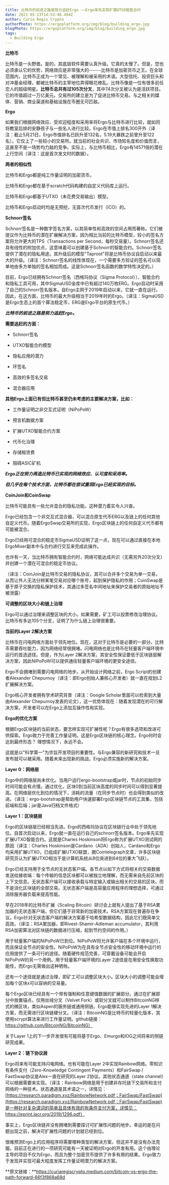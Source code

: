 ```yaml
---
title: 比特币的前进之路是努力追赶Ergo ——Ergo率先实现扩展UTXO智能合约
date: 2021-05-23T14:53:46.494Z
author: Curia Regis Crypto
authorPhoto: https://ergoplatform.org/img/blog/building_ergo.jpg
blogPhoto: https://ergoplatform.org/img/blog/building_ergo.jpg
tags:
  - Building Ergo
---
```

**比特币**

比特币是一头野兽。是的，其底层软件需要认真升级。它真的太慢了。但是，您也必须承认它的优势，网络效应是非常强大的------比特币是加密货币之王。在全球范围内，比特币正成为一个常见、被理解和被采用的术语。大型信托、投资巨头和对冲基金经理，都被比特币的主宰地位弄得眼花缭乱。比特币像是一位有很多前任恋人的超级明星。**比特币总共有过105次分叉**，其中74次分叉被认为是活跃项目。它的市值超过一万亿美元。交易所的建立是为了促进比特币交易。与之相关的媒体、营销、商业渠道和基础设施在币圈无可匹敌。

**Ergo**

如果我们根据网络效应、受欢迎程度和采用率将Ergo与比特币进行比较，就如同将教室后排的安静孩子与一些名人进行比较。Ergo在市值上排名300开外（译注：截止5月21日，Ergo市值排名已跃升至132名，5.19大暴跌之前曾升至122名）。它仅上了一些较小的交易所。就当前的社会共识、市场知名度和价值而言，这甚至不是一场势均力敌的竞争。实际上，与比特币相比，Ergo有14571倍的潜在上行空间（译注：这是首次发文时的数据）。

**两者的相似性**

比特币和Ergo都是纯工作量证明的加密货币。

比特币和Ergo都在基于scratch代码构建的自定义代码库上运行。

比特币和Ergo都基于UTXO（未花费交易输出）模型。

比特币和Ergo启动时均是无预挖，无首次代币发行（ICO）的。

**Schnorr签名**

Schnorr签名是一种数字签名方案，以其简单性和高效的空间占用而著称。它们被提议作为比特币的潜在扩展解决方案，因为相比当前的比特币模型，较小的签名方案将允许更大的TPS（Transactions
per
Second，每秒交易量）。Schnorr签名还具有线性的附加优点，这意味着可以创建基于Schnorr的智能合约。Schnorr签名提供了潜在的隐私用途。其升级后的模型"Taproot"将是比特币协议自启动以来最大的升级。（译注：Schnorr签名的线性体现在，一个需要多方验证的签名可以简单地由多方单独的签名相加而成。这是Schnorr签名函数的数学特性决定的。）

目前，Ergo已经拥有Schnorr签名（西格玛协议（Sigma
Protocol））、智能合约和隐私工具可用，其中SigmaUSD金库中已有超过140万枚ERG。Ergo启动时采用了自己的Schnorr签名版本。自Ergo主网于2019年启动以来，它就一直在运行。因此，在这方面，比特币的最大升级相当于2019年时的Ergo。（译注：SigmaUSD是Ergo生态上的首个算法稳定币，ERG是Ergo平台的原生代币。）

***比特币的前进之路是努力追赶Ergo。***

**需要追赶的方面：**

-   Schnorr签名

-   UTXO智能合约模型

-   隐私应用的潜力

-   环签名

-   高效的多签名交易

-   混合器应用

**其他Ergo上面已有但比特币甚至仍未考虑的主要解决方案，比如：**

-   工作量证明之非交互式证明（NiPoPoW）

-   预言机数据方案

-   扩展UTXO智能合约方案

-   代币化治理

-   存储租赁费

-   阻碍ASIC矿机

***Ergo正在努力再造比特币已实现的网络效应、认可度和采用率。***

***但几乎在每个技术方面，比特币都在尝试重现Ergo已经实现的目标。***

**CoinJoin和CoinSwap**

比特币可能具有一些允许混合的隐私功能。这种潜力着实令人兴奋。

Ergo已经包含一个非交互式混合器，可以混合原生代币ERG以及链上的任何其他自定义代币。随着ErgoSwap交易所的实现，Ergo区块链上的任何自定义代币都有可能被混合。

Ergo已经用可混合的稳定币SigmaUSD证明了这一点，现在可以通过直接在本地ErgoMixer副本中与合约进行交互来完成此操作。

也许有一天，当比特币拥有智能合约时，网络可能达成共识（无需另外20次分叉）并创建一个潜在可混合的稳定币协议。

（译注：CoinJoin是比特币交易的隐私协议，其可以合并多个交易为单一交易，从而让外人无法分辨某笔交易对应哪个账号，起到保护隐私的作用；CoinSwap是基于原子交换的隐私保护技术，其通过多签名中间地址来保护交易者的原始地址不被泄露）

**可调整的区块大小和链上治理**

Ergo可以通过治理来调整区块的大小。如果需要，矿工可以投票修改治理协议。比特币有多达105个分支，证明了为什么链上治理很重要。

**当前的Layer 2解决方案**

比特币在闪电网络方面处于领先地位。现在，这对于比特币是必要的一部分。比特币需要吞吐能力，因为网络经常很拥堵。闪电网络也是比特币在轻量客户端环境中运行的首选途径。但是，作为Layer
2解决方案，其安全性保证要低于区块链层解决方案，因此NiPoPoW可以提供通往轻量客户端环境的更安全途径。

Ergo不会拥堵到需要闪电网络的地步。从开始设计网络之前，Ergo
Script的创建者Alexander
Chepurnoy（译注：即Ergo创始人兼核心开发者）就一直在规划L2扩展解决方案。

Ergo核心开发者拥有学术研究背景（译注：Google
Scholar里面可以检索到大量由Alexander
Chepurnoy发表的论文），这一优势体现在：随着发现潜在的可行解决方案，开发者可以在Ergo上添加互操作性和实现。

**Ergo的优化方案**

根据Ergo区块链的当前状态，要怎样实现可扩展性呢？Ergo有很多选项和改进可供探索。Ergo致力于完善工作量证明。这是Ergo区块链的核心理念。Ergo何时会达到最终形态？
理想情况下，永远不会。

这就是以"科学第一"为宗旨开发项目的重要性。与Ergo兼容的新研究和技术一旦发布就可以被采用。随着未来出现新的挑战，Ergo必须实施新的解决方案。

**Layer 0：网络层**

Ergo中的网络层尚未优化。当用户运行ergo-bootstrap或jar时，节点的初始同步时间可能会有点慢。通过优化，区块0到当前区块高度的同步时间可以得到显著提高。在网络层优化到位的情况下，消耗的流量（在同步节点时）也会得到类似的改进。（译注：ergo-bootstrap是帮助用户快速部署Ergo区块链节点的工具集，包括前端和后端；jar是Java归档文件格式）

**Layer 1：区块链层**

Ergo的区块链层已经相当先进。Ergo的西格玛协议在区块链行业中处于领先地位。自首次启动以来，Ergo就一直在运行自己的schnorr签名版本。Ergo率先实现扩展UTXO智能合约。这就是Charles
Hoskinson将Ergo称为扩展UTXO测试网的原因（译注：Charles
Hoskinson是Cardano（ADA）创始人，Cardano和Ergo均采用扩展UTXO，已组成扩展UTXO联盟，据Cointelegraph文章，许多区块链研究员认为扩展UTXO相当于是计算机系统从8位突进到64位的重大飞跃）。

Ergo已经支持用于全节点的无状态客户端。各节点以如下方式将相关的交易数据发送给接收端：每个传输的信息区块都可以被独立地理解，而无需来自先前区块的上下文信息。无状态客户端可以接收承载与特定输入或输出相关的交易的区块，而不是消化区块链的全部交易。无状态客户端是高容量应用程序的理想选择，可通过消除服务器负载来提高性能。

早在2018年的比特币扩展（Scaling
Bitcoin）研讨会上就有人提出了基于RSA累加器的无状态客户端，但它们基于非常新的加密技术。RSA方案现在普遍存在争议。Ergo针对无状态客户端的解决方案基于哈希型数据结构，因此它们既简单又高效。（译注：RSA累加器，即Rivest-Shamir-Adleman
accumulator，其利用RSA加密算法对区块链的数据进行压缩，起到节约空间的作用。）

用于轻量客户端的NiPoPoW已到位。NiPoPoW将允许客户端在多个环境中运行，而且保证全节点的安全性。NiPoPoW为在具有全节点安全性的移动环境中运行的应用提供了一条可行的途径。随着硬件规范完善，可穿戴设备可能会开启NiPoPoW的另一个用例。用于轻量客户端环境的Layer
2途径是在用安全性换取功能性，而Ergo无需做出这种牺牲。

还有一个途径就是通过治理，即矿工可以调整区块大小。区块大小的调整可能会增加每个区块x可以容纳的交易量。

每个Ergo区块已经具有一个带有强制和任意键值数据的扩展部分。通过在扩展部分中放置锚点，仅用丝绒分叉（Velvet
Fork）或软分叉就可以制作BitcoinNG样式的微区块，类似Aspen的服务链或通用侧链。Ergo能够实现先进的Layer
1解决方案，而无需进行区块链硬分叉。（译注：BitcoinNG是比特币的轻量化版本，其使用scrypt算法来进行工作量证明。github链接：https://github.com/BitcoinNG/BitcoinNG）

关于Layer
1上的下一步开发很有可能将基于Ergo、Emurgo和IOG之间将来的侧链研究成果。

**Layer 2：链下协议层**

Ergo将来有可能支持闪电网络。也有可能在Layer
2中实现Rainbow网络。零知识有条件支付（Zero-Knowledge Contingent
Payments）和FairSwap / FastSwap协议是Alex一直在研究的Layer
2协议。其他状态通道（state
channel）可以根据需要来实现。（译注：Rainbow网络是用于创建非存托链下交易所和支付网络的一种技术。状态通道是其术语之一，详情见：[https://research.paradigm.xyz/RainbowNetwork.pdf；FairSwap/FastSwap](https://research.paradigm.xyz/RainbowNetwork.pdf；FairSwap/FastSwap)是一种针对复杂谓词的简单且具体有效的有条件支付方案，详情见：https://eprint.iacr.org/2019/1296.pdf）

事实上，Ergo区块链并没有拥堵到需要探讨可扩展性问题的地步。幸运的是在问题出现之前，解决可扩展性问题的计划就已经到位。

很难预测Ergo上的应用程序将需要哪种类型的解决方案，但这并不是没有办法克服。目前正在进行的一项研究可能有一天被证明对Ergo的开发有用。这个由理论主导的项目不仅为Ergo，而且为整个加密货币提供了许多有用的结果。Ergo致力于发现并实现可最大程度发挥工作量证明潜力的解决方案。

**原文链接：**https://curiaregiscrypto.medium.com/bitcoin-vs-ergo-the-path-forward-66f3f868a68d
